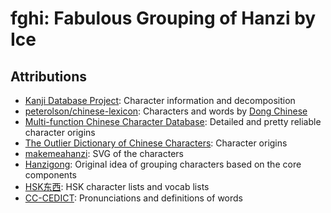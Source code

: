 # fghi: Fabulous Grouping of Hanzi by Ice

## Attributions

- [Kanji Database Project](http://kanji-database.sourceforge.net/): Character information and decomposition
- [peterolson/chinese-lexicon](https://github.com/peterolson/chinese-lexicon/): Characters and words by [Dong Chinese](https://www.dong-chinese.com)
- [Multi-function Chinese Character Database](http://humanum.arts.cuhk.edu.hk/Lexis/lexi-mf/): Detailed and pretty reliable character origins
- [The Outlier Dictionary of Chinese Characters](https://www.outlier-linguistics.com/collections/chinese/products/outlier-dictionary-of-chinese-characters): Character origins
- [makemeahanzi](https://github.com/skishore/makemeahanzi): SVG of the characters
- [Hanzigong](http://baike.baidu.com/view/1419729.htm): Original idea of grouping characters based on the core components
- [HSK东西](http://www.hskhsk.com/): HSK character lists and vocab lists
- [CC-CEDICT](https://www.mdbg.net/chinese/dictionary?page=cc-cedict): Pronunciations and definitions of words
